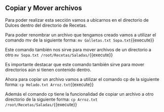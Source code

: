 ## Copiar y Mover archivos

Para poder realizar esta sección vamos a ubicarnos en el directorio de  Dulces  dentro del directorio de  Recetas.

Para poder renombrar un archivo que tengamos creado vamos a utilizar el comando mv  de la siguiente forma: `mv Galletas.txt Sopa.txt`{{execute}}

Este comando también nos sirve para mover archivos de un directorio a otro `mv Sopa.txt /root/Recetas/Saladas/`{{execute}}

Es importante destacar que este comando también sirve para mover directorios aún si tienen contenido dentro. 

Ahora para copiar un archivo vamos a utilizar el comando cp de la siguiente forma: `cp Helado.txt Arroz.txt`{{execute}}

Además el comando cp tiene la funcionalidad de copiar un archivo a otro directorio de la siguiente forma: `cp Arroz.txt  /root/Recetas/Saladas/`{{execute}}
